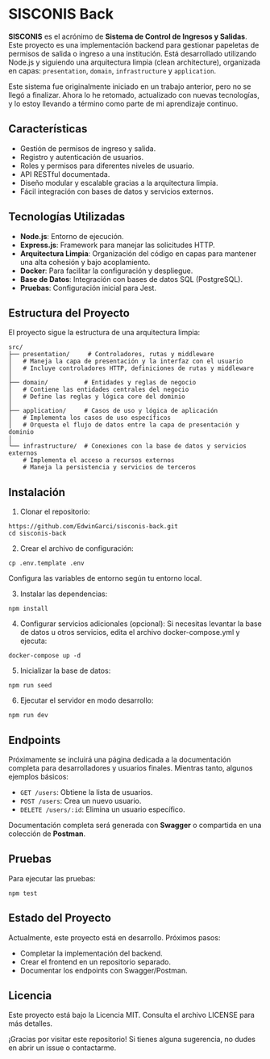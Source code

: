 # SISCONIS Back

**SISCONIS** es el acrónimo de **Sistema de Control de Ingresos y Salidas**. Este proyecto es una implementación backend para gestionar papeletas de permisos de salida o ingreso a una institución. Está desarrollado utilizando Node.js y siguiendo una arquitectura limpia (clean architecture), organizada en capas: `presentation`, `domain`, `infrastructure` y `application`.

Este sistema fue originalmente iniciado en un trabajo anterior, pero no se llegó a finalizar. Ahora lo he retomado, actualizado con nuevas tecnologías, y lo estoy llevando a término como parte de mi aprendizaje continuo.

## Características

- Gestión de permisos de ingreso y salida.
- Registro y autenticación de usuarios.
- Roles y permisos para diferentes niveles de usuario.
- API RESTful documentada.
- Diseño modular y escalable gracias a la arquitectura limpia.
- Fácil integración con bases de datos y servicios externos.

## Tecnologías Utilizadas

- **Node.js**: Entorno de ejecución.
- **Express.js**: Framework para manejar las solicitudes HTTP.
- **Arquitectura Limpia**: Organización del código en capas para mantener una alta cohesión y bajo acoplamiento.
- **Docker**: Para facilitar la configuración y despliegue.
- **Base de Datos**: Integración con bases de datos SQL (PostgreSQL).
- **Pruebas**: Configuración inicial para Jest.

## Estructura del Proyecto

El proyecto sigue la estructura de una arquitectura limpia:
```
src/
├── presentation/     # Controladores, rutas y middleware
│   # Maneja la capa de presentación y la interfaz con el usuario
│   # Incluye controladores HTTP, definiciones de rutas y middleware
│
├── domain/          # Entidades y reglas de negocio
│   # Contiene las entidades centrales del negocio
│   # Define las reglas y lógica core del dominio
│
├── application/     # Casos de uso y lógica de aplicación
│   # Implementa los casos de uso específicos
│   # Orquesta el flujo de datos entre la capa de presentación y dominio
│
└── infrastructure/  # Conexiones con la base de datos y servicios externos
    # Implementa el acceso a recursos externos
    # Maneja la persistencia y servicios de terceros
```

## Instalación

1. Clonar el repositorio:

```
https://github.com/EdwinGarci/sisconis-back.git
cd sisconis-back
```

2. Crear el archivo de configuración:

```
cp .env.template .env
```
Configura las variables de entorno según tu entorno local.

3. Instalar las dependencias:

```
npm install
```

4. Configurar servicios adicionales (opcional): Si necesitas levantar la base de datos u otros servicios, edita el archivo docker-compose.yml y ejecuta:

```
docker-compose up -d
```

5. Inicializar la base de datos:

```
npm run seed
```

6. Ejecutar el servidor en modo desarrollo:

```
npm run dev
```

## Endpoints

Próximamente se incluirá una página dedicada a la documentación completa para desarrolladores y usuarios finales. Mientras tanto, algunos ejemplos básicos:

- `GET /users`: Obtiene la lista de usuarios.
- `POST /users`: Crea un nuevo usuario.
- `DELETE /users/:id`: Elimina un usuario específico.

Documentación completa será generada con **Swagger** o compartida en una colección de **Postman**.

## Pruebas
Para ejecutar las pruebas:

```
npm test
```

## Estado del Proyecto

Actualmente, este proyecto está en desarrollo. Próximos pasos:

- Completar la implementación del backend.
- Crear el frontend en un repositorio separado.
- Documentar los endpoints con Swagger/Postman.

## Licencia

Este proyecto está bajo la Licencia MIT. Consulta el archivo LICENSE para más detalles.


¡Gracias por visitar este repositorio! Si tienes alguna sugerencia, no dudes en abrir un issue o contactarme.